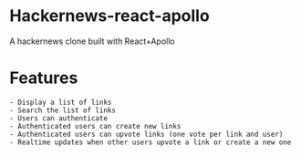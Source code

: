 # Hackernews-react-apollo

A hackernews clone built with React+Apollo

# Features

    - Display a list of links
    - Search the list of links
    - Users can authenticate
    - Authenticated users can create new links
    - Authenticated users can upvote links (one vote per link and user)
    - Realtime updates when other users upvote a link or create a new one
